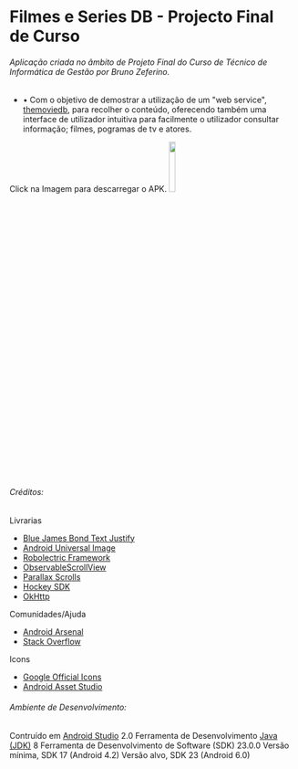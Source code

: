 # Filmes e Series DB - Projecto Final de Curso
###### Aplicação criada no âmbito de Projeto Final do Curso de Técnico de Informática de Gestão por Bruno Zeferino.
- •	Com o objetivo de demostrar a utilização de um "web service", [themoviedb](https://www.themoviedb.org/documentation/api), para recolher o conteúdo, oferecendo também uma interface de utilizador intuitiva para facilmente o utilizador consultar informação; filmes, pogramas de tv e atores.


Click na Imagem para descarregar o APK.
[<img src="http://i.imgur.com/bOuAeZE.png" width="15%"></img>](http://www60.zippyshare.com/v/s8hDTasC/file.html)

###### Créditos:
Livrarias
- [Blue James Bond Text Justify ](https://github.com/bluejamesbond/TextJustify-Android)
- [Android Universal Image ](https://github.com/nostra13/Android-Universal-Image-Loader)
- [Robolectric Framework ](http://robolectric.org)
- [ObservableScrollView ](https://github.com/ksoichiro/Android-ObservableScrollView)
- [Parallax Scrolls ](https://github.com/nirhart/ParallaxScroll)
- [Hockey SDK ](https://www.hockeyapp.net/feature)
- [OkHttp](https://developer.android.com/studio/index.html)

Comunidades/Ajuda
- [Android Arsenal](https://android-arsenal.com)
- [Stack Overflow](https://stackoverflow.com)
 
Icons
- [Google Official Icons](https://design.google.com/icons)
- [Android Asset Studio](https://romannurik.github.io/AndroidAssetStudio/index.html)

###### Ambiente de Desenvolvimento:
Contruído em [Android Studio](https://developer.android.com/studio/index.html) 2.0
Ferramenta de Desenvolvimento [Java (JDK)](http://www.oracle.com/technetwork/java/javase/downloads/index.html) 8
Ferramenta de Desenvolvimento de Software (SDK) 23.0.0
Versão mínima, SDK 17 (Android 4.2)
Versão alvo, SDK 23 (Android 6.0)

